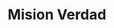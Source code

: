---
image_path: /img/portfolio/4.jpg
category: Journalism
title: Mision Verdad
link: http://misionverdad.com
---